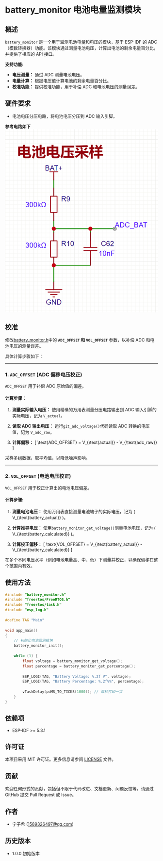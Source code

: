 # battery_monitor 电池电量监测模块
## 概述
`battery_monitor` 是一个用于监测电池电量和电压的模块，基于 ESP-IDF 的 ADC（模数转换器）功能。该模块通过测量电池电压，计算出电池的剩余电量百分比，并提供了相应的 API 接口。

**支持功能:**
- **电压测量：** 通过 ADC 测量电池电压。
- **电量计算：** 根据电压值计算电池的剩余电量百分比。
- **校准功能：** 提供校准功能，用于补偿 ADC 和电池电压的测量误差。

## 硬件要求
- 电池电压分压电路，将电池电压分压到 ADC 输入引脚。

**参考电路如下**
![alt text](image.png)

## 校准

修改[battery_monitor.h](include\battery_monitor.h)中的 **`ADC_OFFSET` 和 `VOL_OFFSET`** 参数，以补偿 ADC 和电池电压的测量误差。

具体计算步骤如下：

---

### 1. **`ADC_OFFSET` (ADC 偏移电压校正)**
`ADC_OFFSET` 用于补偿 ADC 原始值的偏差。

#### 计算步骤：
1. **测量实际输入电压：**
   使用精确的万用表测量分压电路输出到 ADC 输入引脚的实际电压，记为 `V_actual`。

2. **读取 ADC 输出电压：**
   运行`git_adc_voltage()`代码读取 ADC 转换的电压值，记为 `V_adc_raw`。

3. **计算偏移：**
   \[
   \text{ADC\_OFFSET} = V_{\text{actual}} - V_{\text{adc\_raw}}
   \]


采样多组数据，取平均值，以降低噪声影响。

---

### 2. **`VOL_OFFSET` (电池电压校正)**
`VOL_OFFSET` 用于校正计算出的电池电压偏差。

#### 计算步骤:
1. **测量电池电压：**
   使用万用表直接测量电池端子的实际电压，记为 \( V_{\text{battery\_actual}} \)。

2. **计算推导电压：**
   使用`battery_monitor_get_voltage()`测量电池电压，记为 \( V_{\text{battery\_calculated}} \)。

3. **计算校正偏移：**
   \[
   \text{VOL\_OFFSET} = V_{\text{battery\_actual}} - V_{\text{battery\_calculated}}
   \]

在多个不同电压水平（例如电池电量高、中、低）下测量并校正，以确保偏移在整个范围内有效。

## 使用方法
``` c
#include "battery_monitor.h"
#include "freertos/FreeRTOS.h"
#include "freertos/task.h"
#include "esp_log.h"

#define TAG "Main"

void app_main()
{
    // 初始化电池监测模块
    battery_monitor_init();

    while (1) {
        float voltage = battery_monitor_get_voltage();
        float percentage = battery_monitor_get_percentage();

        ESP_LOGI(TAG, "Battery Voltage: %.2f V", voltage);
        ESP_LOGI(TAG, "Battery Percentage: %.2f%%", percentage);

        vTaskDelay(pdMS_TO_TICKS(1000)); // 每秒打印一次
    }
}

```

## 依赖项

- ESP-IDF >= 5.3.1

## 许可证

本项目采用 MIT 许可证。更多信息请参阅 [LICENSE](LICENSE) 文件。

## 贡献

欢迎任何形式的贡献，包括但不限于代码改进、文档更新、问题反馈等。请通过 GitHub 提交 Pull Request 或 Issue。

## 作者

- 宁子希 (1589326497@qq.com)


## 历史版本
- 1.0.0 初始版本


